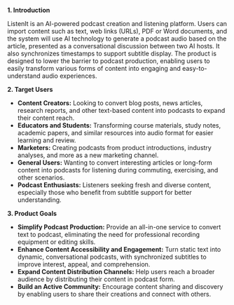 **1. Introduction**

ListenIt is an AI-powered podcast creation and listening platform. Users can import content such as text, web links (URLs), PDF or Word documents, and the system will use AI technology to generate a podcast audio based on the article, presented as a conversational discussion between two AI hosts. It also synchronizes timestamps to support subtitle display. The product is designed to lower the barrier to podcast production, enabling users to easily transform various forms of content into engaging and easy-to-understand audio experiences.

**2. Target Users**

* **Content Creators:** Looking to convert blog posts, news articles, research reports, and other text-based content into podcasts to expand their content reach.
* **Educators and Students:** Transforming course materials, study notes, academic papers, and similar resources into audio format for easier learning and review.
* **Marketers:** Creating podcasts from product introductions, industry analyses, and more as a new marketing channel.
* **General Users:** Wanting to convert interesting articles or long-form content into podcasts for listening during commuting, exercising, and other scenarios.
* **Podcast Enthusiasts:** Listeners seeking fresh and diverse content, especially those who benefit from subtitle support for better understanding.

**3. Product Goals**

* **Simplify Podcast Production:** Provide an all-in-one service to convert text to podcast, eliminating the need for professional recording equipment or editing skills.
* **Enhance Content Accessibility and Engagement:** Turn static text into dynamic, conversational podcasts, with synchronized subtitles to improve interest, appeal, and comprehension.
* **Expand Content Distribution Channels:** Help users reach a broader audience by distributing their content in podcast form.
* **Build an Active Community:** Encourage content sharing and discovery by enabling users to share their creations and connect with others.

